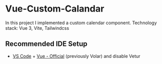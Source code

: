 # Vue-Custom-Calandar

In this project I implemented a custom calendar component. Technology stack: Vue 3, Vite, Tailwindcss

## Recommended IDE Setup

- [VS Code](https://code.visualstudio.com/) + [Vue - Official](https://marketplace.visualstudio.com/items?itemName=Vue.volar) (previously Volar) and disable Vetur
